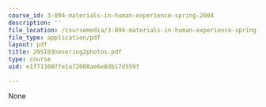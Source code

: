 ```yaml
---
course_id: 3-094-materials-in-human-experience-spring-2004
description: ''
file_location: /coursemedia/3-094-materials-in-human-experience-spring-2004/e1f713007fe1a72008ae6e8db17d559f_29SI03nosering2photos.pdf
file_type: application/pdf
layout: pdf
title: 29SI03nosering2photos.pdf
type: course
uid: e1f713007fe1a72008ae6e8db17d559f

---
```

None